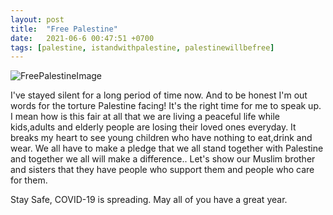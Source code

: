 ```yaml
---
layout: post
title:  "Free Palestine"
date:   2021-06-6 00:47:51 +0700
tags: [palestine, istandwithpalestine, palestinewillbefree]
---
```

![FreePalestineImage](https://instagram.fkhi15-1.fna.fbcdn.net/v/t51.2885-15/e35/187756573_469218984309550_2613884557686708038_n.jpg?tp=1&_nc_ht=instagram.fkhi15-1.fna.fbcdn.net&_nc_cat=110&_nc_ohc=ZRUHOkcXVIMAX-dzC-I&edm=AP_V10EBAAAA&ccb=7-4&oh=72eb559b53fefec9c3afd77226ebe8bb&oe=60C241B3&_nc_sid=4f375e)

I've stayed silent for a long period of time now. And to be honest I'm out words for the torture Palestine facing! It's the right time for me to speak up. I mean how is this fair at all that we are living a peaceful life while kids,adults and elderly people are losing their loved ones everyday. It breaks my heart to see young children who have nothing to eat,drink and wear. We all have to make a pledge that we all stand together with Palestine and together we all will make a difference.. Let's show our Muslim brother and sisters that they have people who support them and people who care for them.

Stay Safe, COVID-19 is spreading. May all of you have a great year.
